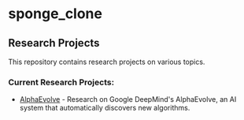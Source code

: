 # sponge_clone

## Research Projects

This repository contains research projects on various topics.

### Current Research Projects:

- [AlphaEvolve](./research/alphaevolve/README.md) - Research on Google DeepMind's AlphaEvolve, an AI system that automatically discovers new algorithms.